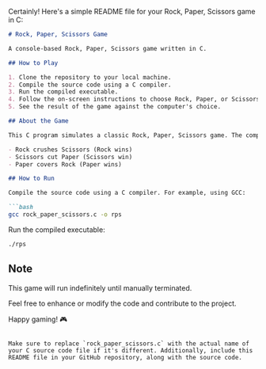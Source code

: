 Certainly! Here's a simple README file for your Rock, Paper, Scissors game in C:

```markdown
# Rock, Paper, Scissors Game

A console-based Rock, Paper, Scissors game written in C.

## How to Play

1. Clone the repository to your local machine.
2. Compile the source code using a C compiler.
3. Run the compiled executable.
4. Follow the on-screen instructions to choose Rock, Paper, or Scissors.
5. See the result of the game against the computer's choice.

## About the Game

This C program simulates a classic Rock, Paper, Scissors game. The computer randomly selects one of the three options, and the player makes a choice. The winner is determined based on the rules:

- Rock crushes Scissors (Rock wins)
- Scissors cut Paper (Scissors win)
- Paper covers Rock (Paper wins)

## How to Run

Compile the source code using a C compiler. For example, using GCC:

```bash
gcc rock_paper_scissors.c -o rps
```

Run the compiled executable:

```bash
./rps
```

## Note

This game will run indefinitely until manually terminated.

Feel free to enhance or modify the code and contribute to the project.

Happy gaming! 🎮
```

Make sure to replace `rock_paper_scissors.c` with the actual name of your C source code file if it's different. Additionally, include this README file in your GitHub repository, along with the source code.

